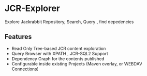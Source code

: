 JCR-Explorer
============

Explore Jackrabbit Repository, Search, Query , find depedencies

## Features

* Read Only Tree-based JCR content exploration
* Query Browser with XPATH , JCR-SQL2 Support
* Dependency Graph for the contents published
* Configurable inside existing Projects (Maven overlay, or WEBDAV Connections)


